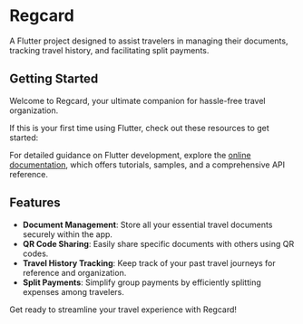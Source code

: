 # Regcard

A Flutter project designed to assist travelers in managing their documents, tracking travel history, and facilitating split payments.

## Getting Started

Welcome to Regcard, your ultimate companion for hassle-free travel organization.


If this is your first time using Flutter, check out these resources to get started:

For detailed guidance on Flutter development, explore the [online documentation](https://docs.flutter.dev/), which offers tutorials, samples, and a comprehensive API reference.


## Features

- **Document Management**: Store all your essential travel documents securely within the app.
- **QR Code Sharing**: Easily share specific documents with others using QR codes.
- **Travel History Tracking**: Keep track of your past travel journeys for reference and organization.
- **Split Payments**: Simplify group payments by efficiently splitting expenses among travelers.

Get ready to streamline your travel experience with Regcard!